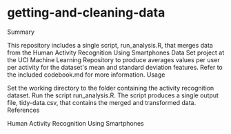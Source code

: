 # getting-and-cleaning-data
Summary

This repository includes a single script, run_analysis.R, that merges data from the Human Activity Recognition Using Smartphones Data Set project at the UCI Machine Learning Repository to produce averages values per user per activity for the dataset's mean and standard deviation features. Refer to the included codebook.md for more information.
Usage

Set the working directory to the folder containing the activity recognition dataset. Run the script run_analysis.R. The script produces a single output file, tidy-data.csv, that contains the merged and transformed data.
References

Human Activity Recognition Using Smartphones
